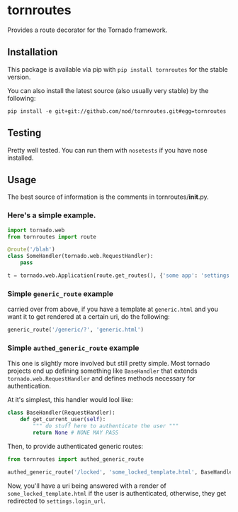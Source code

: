 # tornroutes

Provides a route decorator for the Tornado framework.

## Installation

This package is available via pip with `pip install tornroutes` for the stable
version.

You can also install the latest source (also usually very stable) by the following:

    pip install -e git+git://github.com/nod/tornroutes.git#egg=tornroutes

## Testing

Pretty well tested.  You can run them with `nosetests` if you have nose
installed.

## Usage

The best source of information is the comments in tornroutes/__init__.py.


### Here's a simple example.

```python
import tornado.web
from tornroutes import route

@route('/blah')
class SomeHandler(tornado.web.RequestHandler):
    pass

t = tornado.web.Application(route.get_routes(), {'some app': 'settings'}
```

### Simple `generic_route` example

carried over from above, if you have a template at `generic.html` and you want
it to get rendered at a certain uri, do the following:

```python
generic_route('/generic/?', 'generic.html')
```

### Simple `authed_generic_route` example

This one is slightly more involved but still pretty simple.  Most tornado
projects end up defining something like `BaseHandler` that extends
`tornado.web.RequestHandler` and defines methods necessary for authentication.

At it's simplest, this handler would lool like:

```python
class BaseHandler(RequestHandler):
    def get_current_user(self):
        """ do stuff here to authenticate the user """
        return None # NONE MAY PASS
```

Then, to provide authenticated generic routes:

```python
from tornroutes import authed_generic_route

authed_generic_route('/locked', 'some_locked_template.html', BaseHandler)
```

Now, you'll have a uri being answered with a render of
`some_locked_template.html` if the user is authenticated, otherwise, they get
redirected to `settings.login_url`.


